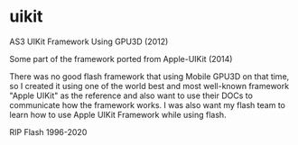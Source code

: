 # uikit
AS3 UIKit Framework Using GPU3D (2012)

Some part of the framework ported from Apple-UIKit (2014)

There was no good flash framework that using Mobile GPU3D on that time, so I created it using one of the world best and most well-known framework "Apple UIKit" as the reference and also want to use their DOCs to communicate how the framework works. I was also want my flash team to learn how to use Apple UIKit Framework while using flash.

RIP Flash 1996-2020